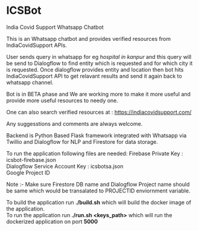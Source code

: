 # ICSBot
India Covid Support Whatsapp Chatbot

This is an Whatsapp chatbot and provides verified resources from IndiaCovidSupport APIs.

User sends query in whatsapp for eg *hospital in kanpur* and this query will be send to Dialogflow to find entity which is requested and for which city it is requested.
Once dialogflow provides entity and location then bot hits IndiaCovidSupport API to get relavant results and send it again back to whatsapp channel.

Bot is in BETA phase and We are working more to make it more useful and provide more useful resources to needy one.

One can also search verified resources at : https://indiacovidsupport.com/

Any suggesstions and comments are always welcome.

Backend is Python Based Flask framework integrated with Whatsapp via Twillio and Dialogflow for NLP and Firestore for data storage.

To run the application following files are needed:
Firebase Private Key : icsbot-firebase.json<br>
Dialogflow Service Account Key : icsbotsa.json<br>
Google Project ID

Note :- Make sure Firestore DB name and Dialogflow Project name should be same which would be transalated to PROJECTID enviornment variable.

To build the application run <b>./build.sh</b> which will build the docker image of the application. <br>
To run the application run <b>./run.sh <projectid> <keys_path></b> which will run the dockerized application on port <b>5000</b>
